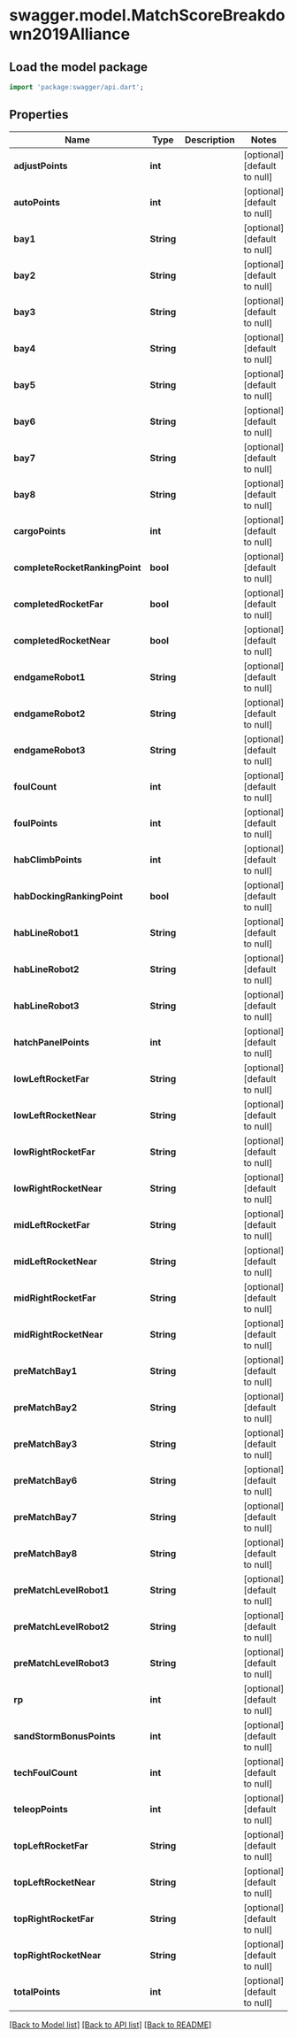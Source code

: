 # swagger.model.MatchScoreBreakdown2019Alliance

## Load the model package
```dart
import 'package:swagger/api.dart';
```

## Properties
Name | Type | Description | Notes
------------ | ------------- | ------------- | -------------
**adjustPoints** | **int** |  | [optional] [default to null]
**autoPoints** | **int** |  | [optional] [default to null]
**bay1** | **String** |  | [optional] [default to null]
**bay2** | **String** |  | [optional] [default to null]
**bay3** | **String** |  | [optional] [default to null]
**bay4** | **String** |  | [optional] [default to null]
**bay5** | **String** |  | [optional] [default to null]
**bay6** | **String** |  | [optional] [default to null]
**bay7** | **String** |  | [optional] [default to null]
**bay8** | **String** |  | [optional] [default to null]
**cargoPoints** | **int** |  | [optional] [default to null]
**completeRocketRankingPoint** | **bool** |  | [optional] [default to null]
**completedRocketFar** | **bool** |  | [optional] [default to null]
**completedRocketNear** | **bool** |  | [optional] [default to null]
**endgameRobot1** | **String** |  | [optional] [default to null]
**endgameRobot2** | **String** |  | [optional] [default to null]
**endgameRobot3** | **String** |  | [optional] [default to null]
**foulCount** | **int** |  | [optional] [default to null]
**foulPoints** | **int** |  | [optional] [default to null]
**habClimbPoints** | **int** |  | [optional] [default to null]
**habDockingRankingPoint** | **bool** |  | [optional] [default to null]
**habLineRobot1** | **String** |  | [optional] [default to null]
**habLineRobot2** | **String** |  | [optional] [default to null]
**habLineRobot3** | **String** |  | [optional] [default to null]
**hatchPanelPoints** | **int** |  | [optional] [default to null]
**lowLeftRocketFar** | **String** |  | [optional] [default to null]
**lowLeftRocketNear** | **String** |  | [optional] [default to null]
**lowRightRocketFar** | **String** |  | [optional] [default to null]
**lowRightRocketNear** | **String** |  | [optional] [default to null]
**midLeftRocketFar** | **String** |  | [optional] [default to null]
**midLeftRocketNear** | **String** |  | [optional] [default to null]
**midRightRocketFar** | **String** |  | [optional] [default to null]
**midRightRocketNear** | **String** |  | [optional] [default to null]
**preMatchBay1** | **String** |  | [optional] [default to null]
**preMatchBay2** | **String** |  | [optional] [default to null]
**preMatchBay3** | **String** |  | [optional] [default to null]
**preMatchBay6** | **String** |  | [optional] [default to null]
**preMatchBay7** | **String** |  | [optional] [default to null]
**preMatchBay8** | **String** |  | [optional] [default to null]
**preMatchLevelRobot1** | **String** |  | [optional] [default to null]
**preMatchLevelRobot2** | **String** |  | [optional] [default to null]
**preMatchLevelRobot3** | **String** |  | [optional] [default to null]
**rp** | **int** |  | [optional] [default to null]
**sandStormBonusPoints** | **int** |  | [optional] [default to null]
**techFoulCount** | **int** |  | [optional] [default to null]
**teleopPoints** | **int** |  | [optional] [default to null]
**topLeftRocketFar** | **String** |  | [optional] [default to null]
**topLeftRocketNear** | **String** |  | [optional] [default to null]
**topRightRocketFar** | **String** |  | [optional] [default to null]
**topRightRocketNear** | **String** |  | [optional] [default to null]
**totalPoints** | **int** |  | [optional] [default to null]

[[Back to Model list]](../README.md#documentation-for-models) [[Back to API list]](../README.md#documentation-for-api-endpoints) [[Back to README]](../README.md)


